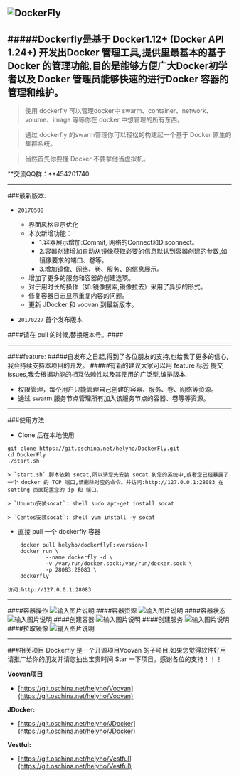 ![DockerFly](http://git.oschina.net/uploads/images/2017/0227/130240_f5a011b5_116083.png "DockerFly")
------------------

#####Dockerfly是基于 Docker1.12+ (Docker API 1.24+) 开发出Docker 管理工具,提供里最基本的基于 Docker 的管理功能,目的是能够方便广大Docker初学者以及 Docker 管理员能够快速的进行Docker 容器的管理和维护。
------------------
> 使用 dockerfly 可以管理docker中 swarm、container、network、volume、image 等等你在 docker 中想管理的所有东西。

> 通过 dockerfly 的swarm管理你可以轻松的构建起一个基于 Docker 原生的集群系统。

> 当然首先你要懂 Docker 不要拿他当虚拟机。

**交流QQ群：**454201740

------------------
###最新版本:
 - `20170508`
   - 界面风格显示优化
   - 本次新增功能：
       - 1.容器展示增加:Commit, 网络的Connect和Disconnect。
       - 2.容器创建增加自动从镜像获取必要的信息默认到容器创建的参数,如镜像要求的端口、卷等。
       - 3.增加镜像、网络、卷、服务、的信息展示。
   - 增加了更多的服务和容器的创建选项。
   - 对于用时长的操作（如:镜像搜索,镜像拉去）采用了异步的形式。
   - 修复容器日志显示重复内容的问题。
   - 更新 JDocker 和 voovan 到最新版本。



 - `20170227` 首个发布版本

 ####请在 pull 的时候,替换版本号<version>。####

------------------

####feature:
#####自发布之日起,得到了各位朋友的支持,也给我了更多的信心,我会持续支持本项目的开发。
#####有新的建议大家可以用 feature 标签 提交 issues,我会根据功能的相互依赖性以及其使用的广泛型,编排版本.

 - 权限管理，每个用户只能管理自己创建的容器、服务、卷、网络等资源。
 - 通过 swarm 服务节点管理所有加入该服务节点的容器、卷等等资源。
 


------------------
###使用方法
 - Clone 后在本地使用
```shell
git clone https://git.oschina.net/helyho/DockerFly.git
cd DockerFly
./start.sh
```
    > `start.sh` 脚本依赖 socat,所以请您先安装 socat 到您的系统中,或者您已经暴露了一个 docker 的 TCP 端口,请删除对应的命令。并访问:http://127.0.0.1:28083 在 setting 页面配置您的 ip 和 端口。

    > `Ubuntu安装socat`: shell sudo apt-get install socat

    > `Centos安装socat`: shell yum install -y socat

 - 直接 pull 一个 dockerfly 容器
```shell
    docker pull helyho/dockerfly[:<version>]
    docker run \
            --name dockerfly -d \
            -v /var/run/docker.sock:/var/run/docker.sock \
            -p 28083:28083 \
    dockerfly
```
    访问:http://127.0.0.1:28083

------------------

####容器操作
![输入图片说明](https://git.oschina.net/uploads/images/2017/0510/160224_3efe4007_116083.png "在这里输入图片标题")
####容器资源
![输入图片说明](https://git.oschina.net/uploads/images/2017/0510/160205_e463d60d_116083.png "在这里输入图片标题")
####容器状态
![输入图片说明](https://git.oschina.net/uploads/images/2017/0510/160215_d527a3d4_116083.png "在这里输入图片标题")
####创建容器
![输入图片说明](https://git.oschina.net/uploads/images/2017/0510/160235_96f70ca0_116083.png "在这里输入图片标题")
####创建服务
![输入图片说明](https://git.oschina.net/uploads/images/2017/0510/160244_e717f8a4_116083.png "在这里输入图片标题")
####拉取镜像
![输入图片说明](https://git.oschina.net/uploads/images/2017/0510/160253_ea6d3140_116083.png "在这里输入图片标题")

------------------

###相关项目
Dockerfly 是一个开源项目Voovan 的子项目,如果您觉得软件好用请推广给你的朋友并请您抽出宝贵时间 Star 一下项目。感谢各位的支持！！！

**Voovan项目**
 - [https://git.oschina.net/helyho/Voovan](https://git.oschina.net/helyho/Voovan) 

**JDocker:**
 - [https://git.oschina.net/helyho/JDocker](https://git.oschina.net/helyho/JDocker)

**Vestful:**
 - [https://git.oschina.net/helyho/Vestful](https://git.oschina.net/helyho/Vestful)